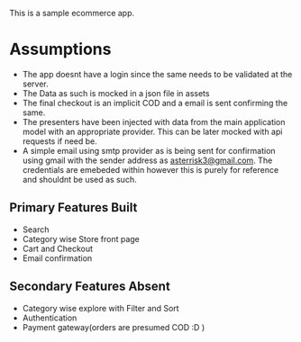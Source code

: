 This is a sample ecommerce app.
# Assumptions
- The app doesnt have a login since the same needs to be validated at the server.
- The Data as such is mocked in a json file in assets
- The final checkout is an implicit COD and a email is sent confirming the same.
- The presenters have been injected with data from the main application model with an appropriate provider. This can be later mocked with api requests if need be.
- A simple email using smtp provider as is being sent for confirmation using gmail with the sender address as asterrisk3@gmail.com. The credentials are emebeded within however this is purely for reference and shouldnt be used as such.

## Primary Features Built
 - Search
 - Category wise Store front page
 - Cart and Checkout
 - Email confirmation
 
## Secondary Features Absent
 - Category wise explore with Filter and Sort
 - Authentication
 - Payment gateway(orders are presumed COD :D )
